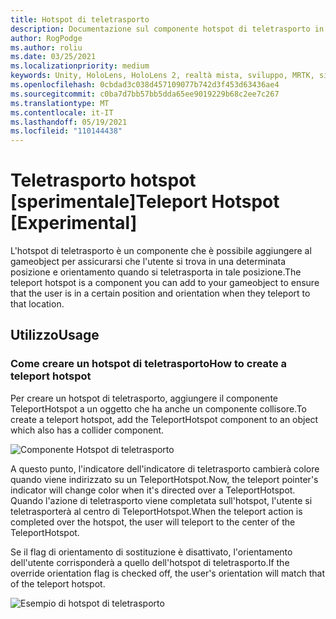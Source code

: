 ```yaml
---
title: Hotspot di teletrasporto
description: Documentazione sul componente hotspot di teletrasporto in MRTK
author: RogPodge
ms.author: roliu
ms.date: 03/25/2021
ms.localizationpriority: medium
keywords: Unity, HoloLens, HoloLens 2, realtà mista, sviluppo, MRTK, sistema di teletrasporto, hotspot teletrasporto
ms.openlocfilehash: 0cbdad3c038d457109077b742d3f453d63436ae4
ms.sourcegitcommit: c0ba7d7bb57bb5dda65ee9019229b68c2ee7c267
ms.translationtype: MT
ms.contentlocale: it-IT
ms.lasthandoff: 05/19/2021
ms.locfileid: "110144438"
---
```

# <a name="teleport-hotspot-experimental"></a><span data-ttu-id="927f8-104">Teletrasporto hotspot [sperimentale]</span><span class="sxs-lookup"><span data-stu-id="927f8-104">Teleport Hotspot [Experimental]</span></span>

<span data-ttu-id="927f8-105">L'hotspot di teletrasporto è un componente che è possibile aggiungere al gameobject per assicurarsi che l'utente si trova in una determinata posizione e orientamento quando si teletrasporta in tale posizione.</span><span class="sxs-lookup"><span data-stu-id="927f8-105">The teleport hotspot is a component you can add to your gameobject to ensure that the user is in a certain position and orientation when they teleport to that location.</span></span>

## <a name="usage"></a><span data-ttu-id="927f8-106">Utilizzo</span><span class="sxs-lookup"><span data-stu-id="927f8-106">Usage</span></span>

### <a name="how-to-create-a-teleport-hotspot"></a><span data-ttu-id="927f8-107">Come creare un hotspot di teletrasporto</span><span class="sxs-lookup"><span data-stu-id="927f8-107">How to create a teleport hotspot</span></span>

<span data-ttu-id="927f8-108">Per creare un hotspot di teletrasporto, aggiungere il componente TeleportHotspot a un oggetto che ha anche un componente collisore.</span><span class="sxs-lookup"><span data-stu-id="927f8-108">To create a teleport hotspot, add the TeleportHotspot component to an object which also has a collider component.</span></span> 

![Componente Hotspot di teletrasporto](../images/teleport/TeleportHotspotComponent.png)

<span data-ttu-id="927f8-110">A questo punto, l'indicatore dell'indicatore di teletrasporto cambierà colore quando viene indirizzato su un TeleportHotspot.</span><span class="sxs-lookup"><span data-stu-id="927f8-110">Now, the teleport pointer's indicator will change color when it's directed over a TeleportHotspot.</span></span> <span data-ttu-id="927f8-111">Quando l'azione di teletrasporto viene completata sull'hotspot, l'utente si teletrasporterà al centro di TeleportHotspot.</span><span class="sxs-lookup"><span data-stu-id="927f8-111">When the teleport action is completed over the hotspot, the user will teleport to the center of the TeleportHotspot.</span></span>

<span data-ttu-id="927f8-112">Se il flag di orientamento di sostituzione è disattivato, l'orientamento dell'utente corrisponderà a quello dell'hotspot di teletrasporto.</span><span class="sxs-lookup"><span data-stu-id="927f8-112">If the override orientation flag is checked off, the user's orientation will match that of the teleport hotspot.</span></span>

![Esempio di hotspot di teletrasporto](../images/teleport/TeleportHotspotExample.gif)

